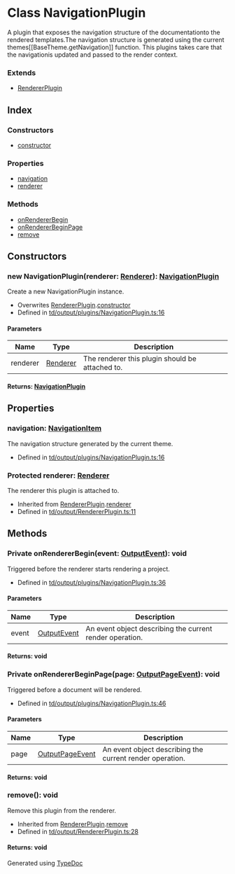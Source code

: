 # Class NavigationPlugin
A plugin that exposes the navigation structure of the documentationto the rendered templates.The navigation structure is generated using the current themes[[BaseTheme.getNavigation]] function. This plugins takes care that the navigationis updated and passed to the render context.

### Extends
* [RendererPlugin](td.output.rendererplugin.md)

## Index

### Constructors
* [constructor](td.output.navigationplugin.md#constructor)

### Properties
* [navigation](td.output.navigationplugin.md#navigation)
* [renderer](td.output.navigationplugin.md#renderer)

### Methods
* [onRendererBegin](td.output.navigationplugin.md#onrendererbegin)
* [onRendererBeginPage](td.output.navigationplugin.md#onrendererbeginpage)
* [remove](td.output.navigationplugin.md#remove)

## Constructors

### new NavigationPlugin(renderer: [Renderer](td.output.renderer.md)): [NavigationPlugin](td.output.navigationplugin.md)
Create a new NavigationPlugin instance.  
* Overwrites [RendererPlugin](td.output.rendererplugin.md).[constructor](td.output.rendererplugin.md#constructor)
* Defined in [td/output/plugins/NavigationPlugin.ts:16](https://github.com/kimamula/typedoc/blob/HEAD/src/td/output/plugins/NavigationPlugin.ts#L16)


#### Parameters

| Name | Type | Description |
| ---- | ---- | ---- |
| renderer | [Renderer](td.output.renderer.md)| The renderer this plugin should be attached to. |

#### Returns: [NavigationPlugin](td.output.navigationplugin.md)

## Properties

### navigation: [NavigationItem](td.output.navigationitem.md)
The navigation structure generated by the current theme.
* Defined in [td/output/plugins/NavigationPlugin.ts:16](https://github.com/kimamula/typedoc/blob/HEAD/src/td/output/plugins/NavigationPlugin.ts#L16)


### Protected renderer: [Renderer](td.output.renderer.md)
The renderer this plugin is attached to.
* Inherited from [RendererPlugin](td.output.rendererplugin.md).[renderer](td.output.rendererplugin.md#renderer)
* Defined in [td/output/RendererPlugin.ts:11](https://github.com/kimamula/typedoc/blob/HEAD/src/td/output/RendererPlugin.ts#L11)


## Methods

### Private onRendererBegin(event: [OutputEvent](td.output.outputevent.md)): void
Triggered before the renderer starts rendering a project.  
* Defined in [td/output/plugins/NavigationPlugin.ts:36](https://github.com/kimamula/typedoc/blob/HEAD/src/td/output/plugins/NavigationPlugin.ts#L36)


#### Parameters

| Name | Type | Description |
| ---- | ---- | ---- |
| event | [OutputEvent](td.output.outputevent.md)| An event object describing the current render operation. |

#### Returns: void

### Private onRendererBeginPage(page: [OutputPageEvent](td.output.outputpageevent.md)): void
Triggered before a document will be rendered.  
* Defined in [td/output/plugins/NavigationPlugin.ts:46](https://github.com/kimamula/typedoc/blob/HEAD/src/td/output/plugins/NavigationPlugin.ts#L46)


#### Parameters

| Name | Type | Description |
| ---- | ---- | ---- |
| page | [OutputPageEvent](td.output.outputpageevent.md)| An event object describing the current render operation. |

#### Returns: void

### remove(): void
Remove this plugin from the renderer.  
* Inherited from [RendererPlugin](td.output.rendererplugin.md).[remove](td.output.rendererplugin.md#remove)
* Defined in [td/output/RendererPlugin.ts:28](https://github.com/kimamula/typedoc/blob/HEAD/src/td/output/RendererPlugin.ts#L28)

#### Returns: void


Generated using [TypeDoc](http://typedoc.io)
